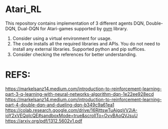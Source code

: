 # Atari_RL

This repository contains implementation of 3 different agents DQN, Double-DQN, Dual-DQN for Atari-games supported by <a href=https://gymnasium.farama.org/>gym</a> library.

1) Consider using a virtual environment for usage.
2) The code installs all the required libraries and APIs. You do not need to install any external libraries. Supported python and pip suffices.
3) Consider checking the references for better understanding.

# REFS:
  https://markelsanz14.medium.com/introduction-to-reinforcement-learning-part-3-q-learning-with-neural-networks-algorithm-dqn-1e22ee928ecd
  https://markelsanz14.medium.com/introduction-to-reinforcement-learning-part-4-double-dqn-and-dueling-dqn-b349c9a61ea1
  https://colab.research.google.com/drive/16RjttswTuAjgqVV2jA-ioY2xVEQqIcQE#sandboxMode=true&scrollTo=OvvBAoQVJsuU
  https://arxiv.org/pdf/1312.5602v1.pdf
  
